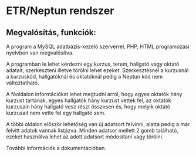 # ETR/Neptun rendszer   
## Megvalósítás, funkciók:   
A program a MySQL adatbázis-kezelő szerverrel, PHP, HTML programozási nyelvben van
megvalósítva.    

A programban le lehet kérdezni egy kurzus, terem, hallgató vagy oktató adatait, szerkeszteni illetve
törölni lehet ezeket. Szerkesztésnél a kurzusnál a kurzuskód, hallgatóknál és oktatóknál pedig a
Neptun kód nem változtatható.    

A főoldalon információkat lehet megtudni arról, hogy egyes oktatók hány kurzust tartanak, egyes
hallgatók hány kurzust vettek fel, az oktatók kurzusain hány hallgató vesz részt összesen és, hogy
melyik oktató kurzusait nem vette fel egy hallgató sem.    

A többi oldalon először lehetőség van új adatsort felvinni, alatta pedig a már felvitt adatok vannak
listázva. Minden adatsor mellett 2 gomb található, ezeket használva lehet az adott adatsort
módosítani vagy törölni.    
    
További információk a dokumentációban.
